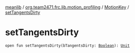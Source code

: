 [meanlib](../../index.md) / [org.team2471.frc.lib.motion_profiling](../index.md) / [MotionKey](index.md) / [setTangentsDirty](./set-tangents-dirty.md)

# setTangentsDirty

`open fun setTangentsDirty(bTangentsDirty: `[`Boolean`](https://kotlinlang.org/api/latest/jvm/stdlib/kotlin/-boolean/index.html)`): `[`Unit`](https://kotlinlang.org/api/latest/jvm/stdlib/kotlin/-unit/index.html)